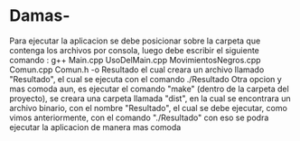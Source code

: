 # Damas-
Para ejecutar la aplicacion se debe posicionar sobre la carpeta que contenga los archivos por consola,
luego debe escribir el siguiente comando : g++ Main.cpp UsoDelMain.cpp MovimientosNegros.cpp Comun.cpp Comun.h -o Resultado
el cual creara un archivo llamado "Resultado", el cual se ejecuta con el comando ./Resultado
Otra opcion y mas comoda aun, es ejecutar el comando "make" (dentro de la carpeta del proyecto), se creara una carpeta llamada "dist", en la cual se encontrara un archivo binario, con el nombre "Resultado", el cual se debe ejecutar, como vimos anteriormente, con el comando "./Resultado"
con eso se podra ejecutar la aplicacion de manera mas comoda
